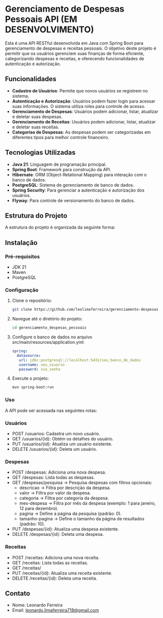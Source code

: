 # Gerenciamento de Despesas Pessoais API (EM DESENVOLVIMENTO)

Esta é uma API RESTful desenvolvida em Java com Spring Boot para gerenciamento de despesas e receitas pessoais. O objetivo deste projeto é permitir que os usuários gerenciem suas finanças de forma eficiente, categorizando despesas e receitas, e oferecendo funcionalidades de autenticação e autorização.

## Funcionalidades

- **Cadastro de Usuários**: Permite que novos usuários se registrem no sistema.
- **Autenticação e Autorização**: Usuários podem fazer login para acessar suas informações. O sistema utiliza roles para controle de acesso.
- **Gerenciamento de Despesas**: Usuários podem adicionar, listar, atualizar e deletar suas despesas.
- **Gerenciamento de Receitas**: Usuários podem adicionar, listar, atualizar e deletar suas receitas.
- **Categorias de Despesas**: As despesas podem ser categorizadas em diferentes tipos para melhor controle financeiro.

## Tecnologias Utilizadas

- **Java 21**: Linguagem de programação principal.
- **Spring Boot**: Framework para construção da API.
- **Hibernate**: ORM (Object-Relational Mapping) para interação com o banco de dados.
- **PostgreSQL**: Sistema de gerenciamento de banco de dados.
- **Spring Security**: Para gerenciar a autenticação e autorização dos usuários.
- **Flyway**: Para controle de versionamento do banco de dados.

## Estrutura do Projeto

A estrutura do projeto é organizada da seguinte forma:


## Instalação

### Pré-requisitos

- JDK 21
- Maven
- PostgreSQL

### Configuração

1. Clone o repositório:
   ```bash
   git clone https://github.com/leolimaferreira/gerenciamento-despesas-pessoais.git
   ```
2. Navegue até o diretório do projeto:
   ```bash
   cd gerenciamento_despesas_pessoais
   ```
3. Configure o banco de dados no arquivo src/main/resources/application.yml:
   ```yml
   spring:
     datasource:
      url: jdbc:postgresql://localhost:5432/seu_banco_de_dados
      username: seu_usuario
      password: sua_senha
   ```
4. Execute o projeto:
   ```bash
   mvn spring-boot:run
   ```

### Uso
A API pode ser acessada nas seguintes rotas:

### Usuários

- POST /usuarios: Cadastra um novo usuário.
- GET /usuarios/{id}: Obtém os detalhes do usuário.
- PUT /usuarios/{id}: Atualiza um usuário existente.
- DELETE /usuarios/{id}: Deleta um usuário.

### Despesas

- POST /despesas: Adiciona uma nova despesa.
- GET /despesas: Lista todas as despesas.
- GET /despesas/pesquisa → Pesquisa despesas com filtros opcionais:
   - descricao → Filtra por descrição da despesa.
   - valor → Filtra por valor da despesa.
   - categoria → Filtra por categoria da despesa.
   - mes-despesa → Filtra por mês da despesa (exemplo: 1 para janeiro, 12 para dezembro).
   - pagina → Define a página da pesquisa (padrão: 0).
   - tamanho-pagina → Define o tamanho da página de resultados (padrão: 10).
- PUT /despesas/{id}: Atualiza uma despesa existente.
- DELETE /despesas/{id}: Deleta uma despesa.

### Receitas

- POST /receitas: Adiciona uma nova receita.
- GET /receitas: Lista todas as receitas.
- GET /receitas/
- PUT /receitas/{id}: Atualiza uma receita existente.
- DELETE /receitas/{id}: Deleta uma receita.

## Contato
- Nome: Leonardo Ferreira
- Email: leonardo.limaferreira718@gmail.com

